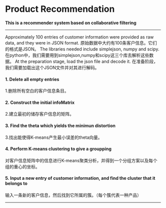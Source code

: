 # Product Recommendation
**This is a recommender system based on collaborative filtering**

---

Approximately 100 entries of customer information were provided as raw data, and they were in JSON format.
原始数据中大约有100条客户信息。它们的格式是JSON。
The libraries needed include simplejson, numpy and scipy.
在python中，我们需要用到simplejson,numpy和scipy这三个库去解析这些数据。
At the preparation stage, load the json file and decode it.
在准备阶段，我们需要加载出这个JSON文件并对其进行解码。
#### 1. Delete all empty entries
1.删除所有空白的客户信息条目。

#### 2. Construct the initial infoMatrix
2.建立最初的储存客户信息的矩阵。

#### 3. Find the theta which yields the minimun distortion
3.找出能使得K-means产生最小误差的theta向量。

#### 4. Perform K-means clustering to give a groupping
对客户信息矩阵中的信息进行K-means聚类分析，并得到一个分组方案以及每个组的重心的坐标。

#### 5. Input a new entry of customer information, and find the cluster that it belongs to
输入一条新的客户信息，然后找到它所属的簇。（每个簇代表一种产品）

***
